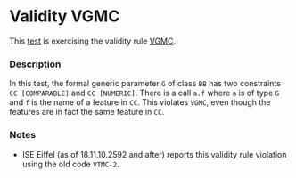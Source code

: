 # Validity VGMC

This [test](.) is exercising the validity rule [VGMC](../Readme.md).

### Description

In this test, the formal generic parameter `G` of class `BB` has two constraints `CC [COMPARABLE]` and `CC [NUMERIC]`. There is a call `a.f` where `a` is of type `G` and `f` is the name of a feature in `CC`. This violates `VGMC`, even though the features are in fact the same feature in `CC`.

### Notes

* ISE Eiffel (as of 18.11.10.2592 and after) reports this validity rule violation using the old code `VTMC-2`.
